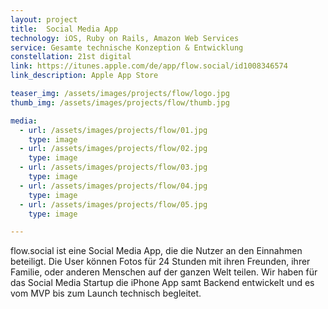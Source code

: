 ```yaml
---
layout: project
title:  Social Media App
technology: iOS, Ruby on Rails, Amazon Web Services
service: Gesamte technische Konzeption & Entwicklung
constellation: 21st digital
link: https://itunes.apple.com/de/app/flow.social/id1008346574
link_description: Apple App Store

teaser_img: /assets/images/projects/flow/logo.jpg
thumb_img: /assets/images/projects/flow/thumb.jpg

media:
  - url: /assets/images/projects/flow/01.jpg
    type: image
  - url: /assets/images/projects/flow/02.jpg
    type: image
  - url: /assets/images/projects/flow/03.jpg
    type: image
  - url: /assets/images/projects/flow/04.jpg
    type: image
  - url: /assets/images/projects/flow/05.jpg
    type: image

---
```


flow.social ist eine Social Media App, die die Nutzer an den Einnahmen beteiligt. Die User können Fotos für 24 Stunden mit ihren Freunden, ihrer Familie, oder anderen Menschen auf der ganzen Welt teilen. Wir haben für das Social Media Startup die iPhone App samt Backend entwickelt und es vom MVP bis zum Launch technisch begleitet.
